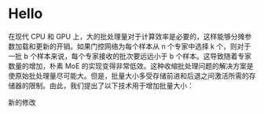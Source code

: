﻿# Hello
在现代 CPU 和 GPU 上，大的批处理量对于计算效率是必要的，这样能够分摊参数加载和更新的开销。如果门控网络为每个样本从 n 个专家中选择 k 个，则对于一批 b 个样本来说，每个专家接收的批次要远远小于 b 个样本。这导致随着专家数量的增加，朴素 MoE 的实现变得非常低效。这种收缩批处理问题的解决方案是使原始批处理量尽可能大。但是，批量大小多受存储前进和后退之间激活所需的存储器的限制。由此，我们提出了以下技术用于增加批量大小：

新的修改
